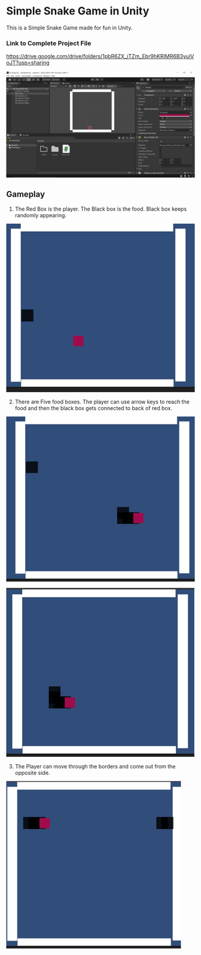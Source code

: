 # Simple Snake Game in Unity

This is a Simple Snake Game made for fun in Unity. 

### Link to Complete Project File

https://drive.google.com/drive/folders/1pbR6ZX_iTZm_Ebr9hKRIMR6B3yuiVoJT?usp=sharing


![1_Editor](https://github.com/Stanly-Davis/Simple-Snake-game-in-Unity/blob/main/Gameplay_photos/1_Editor.png)

## Gameplay


1.	The Red Box is the player. The Black box is the food. Black box keeps randomly appearing.


![2_Gameplay](https://github.com/Stanly-Davis/Simple-Snake-game-in-Unity/blob/main/Gameplay_photos/2_Gameplay.png)


2.	There are Five food boxes. The player can use arrow keys to reach the food and then the black box gets connected to back of red box.


![3_Gameplay](https://github.com/Stanly-Davis/Simple-Snake-game-in-Unity/blob/main/Gameplay_photos/3_Gameplay.png)


![4_Gameplay](https://github.com/Stanly-Davis/Simple-Snake-game-in-Unity/blob/main/Gameplay_photos/4_Gameplay.png)

3.	The Player can move through the borders and come out from the opposite side.


![5_Gameplay](https://github.com/Stanly-Davis/Simple-Snake-game-in-Unity/blob/main/Gameplay_photos/5_Gameplay.png)

